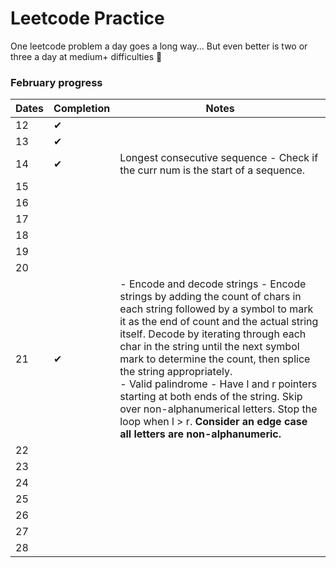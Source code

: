 # Leetcode Practice

One leetcode problem a day goes a long way...
But even better is two or three a day at medium+ difficulties 🤪


### February progress

| Dates | Completion | Notes |
|-------|---------|----------|
|  12   | &#10004;|
|  13   | &#10004;|
|  14   | &#10004;| Longest consecutive sequence - Check if the curr num is the start of a sequence.
|  15   |         |
|  16   |         |
|  17   |         |
|  18   |         |
|  19   |         |
|  20   |         |
|  21   |&#10004; | - Encode and decode strings - Encode strings by adding the count of chars in each string followed by a symbol to mark it as the end of count and the actual string itself. Decode by iterating through each char in the string until the next symbol mark to determine the count, then splice the string appropriately.<br> - Valid palindrome - Have l and r pointers starting at both ends of the string. Skip over non-alphanumerical letters. Stop the loop when l > r. <strong>Consider an edge case all letters are non-alphanumeric.</strong>
|  22   |         |
|  23   |         |
|  24   |         |
|  25   |         |
|  26   |         |
|  27   |         |
|  28   |         |
